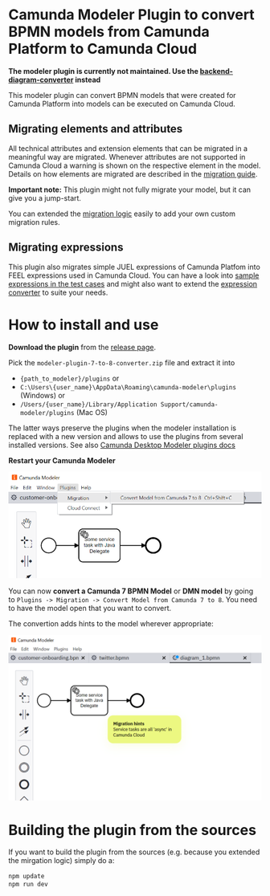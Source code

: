 # Camunda Modeler Plugin to convert BPMN models from Camunda Platform to Camunda Cloud

**The modeler plugin is currently not maintained. Use the
[backend-diagram-converter](../backend-diagram-converter/) instead**

This modeler plugin can convert BPMN models that were created for Camunda
Platform into models can be executed on Camunda Cloud.

## Migrating elements and attributes

All technical attributes and extension elements that can be migrated in a
meaningful way are migrated. Whenever attributes are not supported in Camunda
Cloud a warning is shown on the respective element in the model. Details on how
elements are migrated are described in the
[migration guide](https://docs.camunda.io/docs/guides/migrating-from-Camunda-Platform/).

**Important note:** This plugin might not fully migrate your model, but it can
give you a jump-start.

You can extended the [migration logic](client/ConvertToCamunda8Plugin.js#L230)
easily to add your own custom migration rules.

## Migrating expressions

This plugin also migrates simple JUEL expressions of Camunda Platfom into FEEL
expressions used in Camunda Cloud. You can have a look into
[sample expressions in the test cases](client/JuelToFeelConverter.test.js) and
might also want to extend the
[expression converter](client/JuelToFeelConverter.test.js) to suite your needs.

# How to install and use

**Download the plugin** from the
[release page](https://github.com/camunda-community-hub/camunda-7-to-8-migration/releases/latest).

Pick the `modeler-plugin-7-to-8-converter.zip` file and extract it into

- `{path_to_modeler}/plugins` or
- `C:\Users\{user_name}\AppData\Roaming\camunda-modeler\plugins` (Windows) or
- `/Users/{user_name}/Library/Application Support/camunda-modeler/plugins` (Mac
  OS)

The latter ways preserve the plugins when the modeler installation is replaced
with a new version and allows to use the plugins from several installed
versions. See also
[Camunda Desktop Modeler plugins docs](https://docs.camunda.io/docs/components/modeler/desktop-modeler/plugins/)

**Restart your Camunda Modeler**

![menu](menu.png)

You can now **convert a Camunda 7 BPMN Model** or **DMN model** by going to
`Plugins -> Migration -> Convert Model from Camunda 7 to 8`. You need to have
the model open that you want to convert.

The convertion adds hints to the model wherever appropriate:

![screenshot](screenshot.png)

# Building the plugin from the sources

If you want to build the plugin from the sources (e.g. because you extended the
mirgation logic) simply do a:

```
npm update
npm run dev
```
